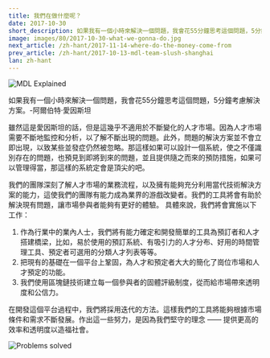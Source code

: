 ```yaml
---
title: 我們在做什麼呢？
date: 2017-10-30
short_description: 如果我有一個小時來解決一個問題，我會花55分鐘思考這個問題，5分鐘考慮解決方案。-阿爾伯特·愛因斯坦
image: images/80/2017-10-30-what-we-gonna-do.jpg
next_article: /zh-hant/2017-11-14-where-do-the-money-come-from
prev_article: /zh-hant/2017-10-13-mdl-team-slush-shanghai
lan: zh-hant
---
```


![MDL Explained](https://gateway.ipfs.io/ipfs/QmVqUgtsLLuUmLfEJSpejr36LFmSpnGsBLVKVj28tCkege/MDL%20Explained.jpg)

如果我有一個小時來解決一個問題，我會花55分鐘思考這個問題，5分鐘考慮解決方案。-阿爾伯特·愛因斯坦

雖然這是愛因斯坦的話，但是這幾乎不適用於不斷變化的人才市場。因為人才市場需要不斷地監控和分析，以了解不斷出現的問題。此外，問題的解決方案並不會立即出現，以致某些並發症仍然被忽略。那這樣如果可以設計一個系統，使之不僅識別存在的問題，也預見到即將到來的問題，並且提供隨之而來的預防措施，如果可以管理得當，那這樣的系統定會是頂尖的吧。

我們的團隊深刻了解人才市場的業務流程，以及擁有能夠充分利用當代技術解決方案的能力，這使我們的團隊有能力成為業界的游戲改變者。我們的工具將會有助於解決現有問題，讓市場參與者能夠有更好的體驗。
具體來說，我們將會實施以下工作：

1. 作為行業中的業內人士，我們將有能力確定和開發簡單的工具為預訂者和人才搭建橋梁，比如，易於使用的預訂系統、有吸引力的人才分布、好用的時間管理工具、預定者可選用的分類人才列表等等。
2. 把現有的基礎在一個平台上鞏固，為人才和預定者大大的簡化了崗位市場和人才預定的功能。
3. 我們使用區塊鏈技術建立每一個參與者的固體評級制度，從而給市場帶來透明度和公信力。

在開發這個平台過程中，我們將採用迭代的方法。這樣我們的工具將能夠根據市場條件和需求不斷發展。作出這一些努力，是因為我們堅守的理念 —— 提供更高的效率和透明度以造福社會。

![Problems solved](https://gateway.ipfs.io/ipfs/Qmes4y4RJ2LQot6i3sYoc2QDyhxs4RqHEMHVQBEfjs8V5q/Market%20problems%20solved.jpg)
